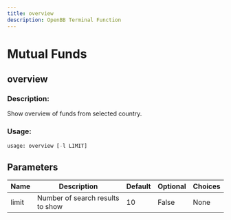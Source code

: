 ```yaml
---
title: overview
description: OpenBB Terminal Function
---
```


# Mutual Funds

## overview

### Description: 

Show overview of funds from selected country.

### Usage: 
```python
usage: overview [-l LIMIT]
```

## Parameters

| Name | Description | Default | Optional | Choices |
| ---- | ----------- | ------- | -------- | ------- |
| limit | Number of search results to show | 10 | False | None |


